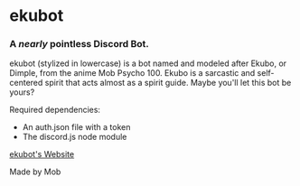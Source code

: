 # ekubot
### A *nearly* pointless Discord Bot.
ekubot (stylized in lowercase) is a bot named and modeled after Ekubo, or Dimple, from the anime Mob Psycho 100. Ekubo is a sarcastic and self-centered spirit that acts almost as a spirit guide. Maybe you'll let this bot be yours?

Required dependencies:

- An auth.json file with a token
- The discord.js node module

[ekubot's Website](https://mobomega.github.io/ekubot/)

Made by Mob
